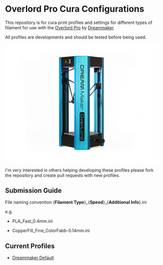 # Overlord Pro Cura Configurations
This repository is for cura print profiles and settings for different types of filament for use with the [Overlord Pro](http://www.dreammaker.cc/store/index.php?route=product/product&path=59&product_id=51) by [Dreammaker](http://www.dreammaker.cc/)

All profiles are developments and should be tested before being used.

![Overlord Pro](images/pro4-650x500.jpg)

I'm very interested in others helping developing these profiles please fork the repository and create pull requests with new profiles.

## Submission Guide
File naming convention {__Filament Type__}\_{__Speed__}\_{__Additional Info__}.ini

e.g.

* PLA_Fast_0.4mm.ini

* CopperFill_Fine_ColorFabb-0.14mm.ini


## Current Profiles

* [Dreammaker Default](cura/default.ini)